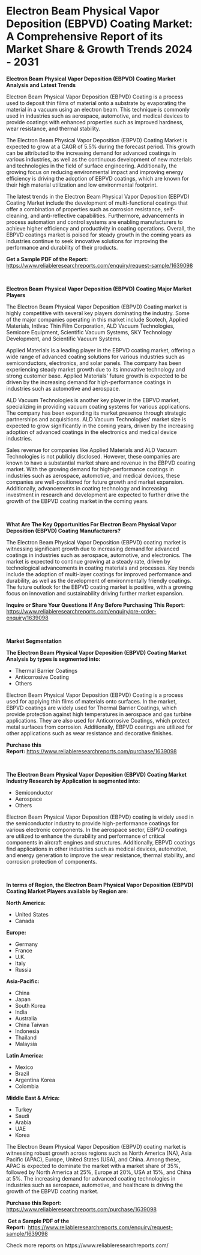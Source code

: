 <p><h1>Electron Beam Physical Vapor Deposition (EBPVD) Coating Market: A Comprehensive Report of its Market Share & Growth Trends 2024 - 2031</h1></p><p><strong>Electron Beam Physical Vapor Deposition (EBPVD) Coating Market Analysis and Latest Trends</strong></p>
<p><p>Electron Beam Physical Vapor Deposition (EBPVD) Coating is a process used to deposit thin films of material onto a substrate by evaporating the material in a vacuum using an electron beam. This technique is commonly used in industries such as aerospace, automotive, and medical devices to provide coatings with enhanced properties such as improved hardness, wear resistance, and thermal stability.</p><p>The Electron Beam Physical Vapor Deposition (EBPVD) Coating Market is expected to grow at a CAGR of 5.5% during the forecast period. This growth can be attributed to the increasing demand for advanced coatings in various industries, as well as the continuous development of new materials and technologies in the field of surface engineering. Additionally, the growing focus on reducing environmental impact and improving energy efficiency is driving the adoption of EBPVD coatings, which are known for their high material utilization and low environmental footprint.</p><p>The latest trends in the Electron Beam Physical Vapor Deposition (EBPVD) Coating Market include the development of multi-functional coatings that offer a combination of properties such as corrosion resistance, self-cleaning, and anti-reflective capabilities. Furthermore, advancements in process automation and control systems are enabling manufacturers to achieve higher efficiency and productivity in coating operations. Overall, the EBPVD coatings market is poised for steady growth in the coming years as industries continue to seek innovative solutions for improving the performance and durability of their products.</p></p>
<p><strong>Get a Sample PDF of the Report:&nbsp;</strong> <a href="https://www.reliableresearchreports.com/enquiry/request-sample/1639098">https://www.reliableresearchreports.com/enquiry/request-sample/1639098</a></p>
<p>&nbsp;</p>
<p><strong>Electron Beam Physical Vapor Deposition (EBPVD) Coating Major Market Players</strong></p>
<p><p>The Electron Beam Physical Vapor Deposition (EBPVD) Coating market is highly competitive with several key players dominating the industry. Some of the major companies operating in this market include Scotech, Applied Materials, Intlvac Thin Film Corporation, ALD Vacuum Technologies, Semicore Equipment, Scientific Vacuum Systems, SKY Technology Development, and Scientific Vacuum Systems.</p><p>Applied Materials is a leading player in the EBPVD coating market, offering a wide range of advanced coating solutions for various industries such as semiconductors, electronics, and solar panels. The company has been experiencing steady market growth due to its innovative technology and strong customer base. Applied Materials' future growth is expected to be driven by the increasing demand for high-performance coatings in industries such as automotive and aerospace.</p><p>ALD Vacuum Technologies is another key player in the EBPVD market, specializing in providing vacuum coating systems for various applications. The company has been expanding its market presence through strategic partnerships and acquisitions. ALD Vacuum Technologies' market size is expected to grow significantly in the coming years, driven by the increasing adoption of advanced coatings in the electronics and medical device industries.</p><p>Sales revenue for companies like Applied Materials and ALD Vacuum Technologies is not publicly disclosed. However, these companies are known to have a substantial market share and revenue in the EBPVD coating market. With the growing demand for high-performance coatings in industries such as aerospace, automotive, and medical devices, these companies are well-positioned for future growth and market expansion. Additionally, advancements in coating technology and increasing investment in research and development are expected to further drive the growth of the EBPVD coating market in the coming years.</p></p>
<p>&nbsp;</p>
<p><strong>What Are The Key Opportunities For Electron Beam Physical Vapor Deposition (EBPVD) Coating Manufacturers?</strong></p>
<p><p>The Electron Beam Physical Vapor Deposition (EBPVD) coating market is witnessing significant growth due to increasing demand for advanced coatings in industries such as aerospace, automotive, and electronics. The market is expected to continue growing at a steady rate, driven by technological advancements in coating materials and processes. Key trends include the adoption of multi-layer coatings for improved performance and durability, as well as the development of environmentally friendly coatings. The future outlook for the EBPVD coating market is positive, with a growing focus on innovation and sustainability driving further market expansion.</p></p>
<p><strong>Inquire or Share Your Questions If Any Before Purchasing This Report:</strong> <a href="https://www.reliableresearchreports.com/enquiry/pre-order-enquiry/1639098">https://www.reliableresearchreports.com/enquiry/pre-order-enquiry/1639098</a></p>
<p>&nbsp;</p>
<p><strong>Market Segmentation</strong></p>
<p><strong>The Electron Beam Physical Vapor Deposition (EBPVD) Coating Market Analysis by types is segmented into:</strong></p>
<p><ul><li>Thermal Barrier Coatings</li><li>Anticorrosive Coating</li><li>Others</li></ul></p>
<p><p>Electron Beam Physical Vapor Deposition (EBPVD) Coating is a process used for applying thin films of materials onto surfaces. In the market, EBPVD coatings are widely used for Thermal Barrier Coatings, which provide protection against high temperatures in aerospace and gas turbine applications. They are also used for Anticorrosive Coatings, which protect metal surfaces from corrosion. Additionally, EBPVD coatings are utilized for other applications such as wear resistance and decorative finishes.</p></p>
<p><strong>Purchase this Report:&nbsp;</strong><a href="https://www.reliableresearchreports.com/purchase/1639098">https://www.reliableresearchreports.com/purchase/1639098</a></p>
<p>&nbsp;</p>
<p><strong>The Electron Beam Physical Vapor Deposition (EBPVD) Coating Market Industry Research by Application is segmented into:</strong></p>
<p><ul><li>Semiconductor</li><li>Aerospace</li><li>Others</li></ul></p>
<p><p>Electron Beam Physical Vapor Deposition (EBPVD) coating is widely used in the semiconductor industry to provide high-performance coatings for various electronic components. In the aerospace sector, EBPVD coatings are utilized to enhance the durability and performance of critical components in aircraft engines and structures. Additionally, EBPVD coatings find applications in other industries such as medical devices, automotive, and energy generation to improve the wear resistance, thermal stability, and corrosion protection of components.</p></p>
<p>&nbsp;</p>
<p><strong>In terms of Region, the Electron Beam Physical Vapor Deposition (EBPVD) Coating Market Players available by Region are:</strong></p>
<p>
    <p> <strong> North America: </strong>
        <ul>
            <li>United States</li>
            <li>Canada</li>
        </ul>
        </p> 
    <p> <strong> Europe: </strong>
        <ul>
            <li>Germany</li>
            <li>France</li>
            <li>U.K.</li>
            <li>Italy</li>
            <li>Russia</li>
        </ul>
        </p> 
    <p> <strong> Asia-Pacific: </strong>
        <ul>
            <li>China</li>
            <li>Japan</li>
            <li>South Korea</li>
            <li>India</li>
            <li>Australia</li>
            <li>China Taiwan</li>
            <li>Indonesia</li>
            <li>Thailand</li>
            <li>Malaysia</li>
        </ul>
        </p> 
    <p> <strong> Latin America: </strong>
        <ul>
            <li>Mexico</li>
            <li>Brazil</li>
            <li>Argentina Korea</li>
            <li>Colombia</li>
        </ul>
        </p> 
    <p> <strong> Middle East & Africa: </strong>
        <ul>
            <li>Turkey</li>
            <li>Saudi</li>
            <li>Arabia</li>
            <li>UAE</li>
            <li>Korea</li>
        </ul>
    </p>
    </p>
<p><p>The Electron Beam Physical Vapor Deposition (EBPVD) coating market is witnessing robust growth across regions such as North America (NA), Asia Pacific (APAC), Europe, United States (USA), and China. Among these, APAC is expected to dominate the market with a market share of 35%, followed by North America at 25%, Europe at 20%, USA at 15%, and China at 5%. The increasing demand for advanced coating technologies in industries such as aerospace, automotive, and healthcare is driving the growth of the EBPVD coating market.</p></p>
<p><strong>Purchase this Report: </strong><a href="https://www.reliableresearchreports.com/purchase/1639098">https://www.reliableresearchreports.com/purchase/1639098</a></p>
<p>&nbsp;<strong>Get a Sample PDF of the Report:&nbsp;&nbsp;</strong><a href="https://www.reliableresearchreports.com/enquiry/request-sample/1639098">https://www.reliableresearchreports.com/enquiry/request-sample/1639098</a></p>
<p><strong></strong></p>
<p>Check more reports on https://www.reliableresearchreports.com/</p>